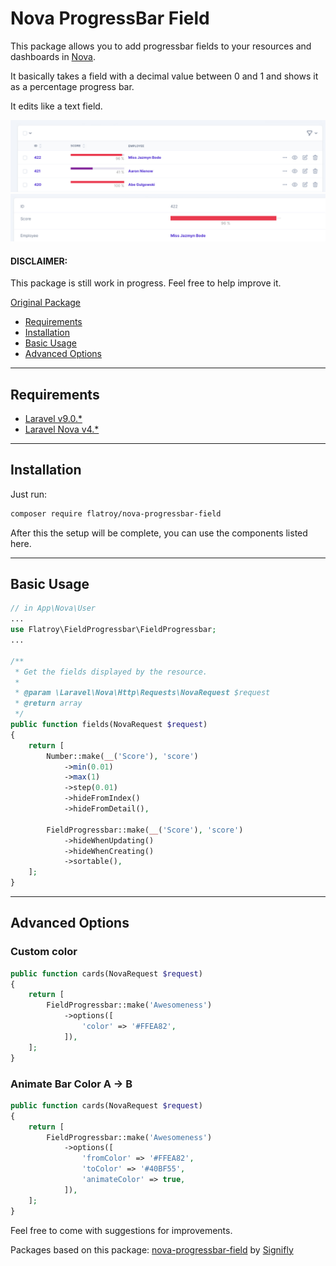 # Nova ProgressBar Field


This package allows you to add progressbar fields to your resources and dashboards in [Nova](https://nova.laravel.com).

It basically takes a field with a decimal value between 0 and 1 and shows it as a percentage progress bar.

It edits like a text field.

<img src="https://github.com/flatroy/nova-progressbar-field/blob/main/img/screenshot-index.jpg" alt="index example">
<img src="https://github.com/flatroy/nova-progressbar-field/blob/main/img/screenshot-detail.jpg" alt="detail example">

#### DISCLAIMER:

This package is still work in progress. Feel free to help improve it.

[Original Package](https://packagist.org/packages/signifly/nova-progressbar-field)

-   [Requirements](#requirements)
-   [Installation](#installation)
-   [Basic Usage](#basic-usage)
-   [Advanced Options](#advanced-options)

---

## Requirements

-   [Laravel v9.0.\*](https://laravel.com/docs/9.0)
-   [Laravel Nova v4.\*](https://nova.laravel.com/docs/4.0/)

---

## Installation

Just run:

```bash
composer require flatroy/nova-progressbar-field
```

After this the setup will be complete, you can use the components listed here.

---

## Basic Usage

```php
// in App\Nova\User
...
use Flatroy\FieldProgressbar\FieldProgressbar;
...

/**
 * Get the fields displayed by the resource.
 *
 * @param \Laravel\Nova\Http\Requests\NovaRequest $request
 * @return array
 */
public function fields(NovaRequest $request)
{
    return [
        Number::make(__('Score'), 'score')
            ->min(0.01)
            ->max(1)
            ->step(0.01)
            ->hideFromIndex()
            ->hideFromDetail(),

        FieldProgressbar::make(__('Score'), 'score')
            ->hideWhenUpdating()
            ->hideWhenCreating()
            ->sortable(),  
    ];
}

```

---

## Advanced Options

### Custom color

```php
public function cards(NovaRequest $request)
{
    return [
        FieldProgressbar::make('Awesomeness')
            ->options([
                'color' => '#FFEA82',
            ]),
    ];
}
```

### Animate Bar Color A -> B

```php
public function cards(NovaRequest $request)
{
    return [
        FieldProgressbar::make('Awesomeness')
            ->options([
                'fromColor' => '#FFEA82',
                'toColor' => '#40BF55',
                'animateColor' => true,
            ]),
    ];
}
```

Feel free to come with suggestions for improvements.

Packages based on this package: [nova-progressbar-field](https://github.com/signifly/nova-progressbar-field) by [Signifly](https://github.com/signifly)
